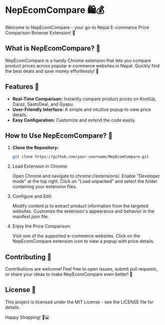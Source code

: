 # NepEcomCompare 🛍️💰

Welcome to NepEcomCompare – your go-to Nepal E-commerce Price Comparison Browser Extension! 🚀

## What is NepEcomCompare? 🤔

NepEcomCompare is a handy Chrome extension that lets you compare product prices across popular e-commerce websites in Nepal. Quickly find the best deals and save money effortlessly! 💸

## Features 🌟

- **Real-Time Comparison:** Instantly compare product prices on KnotUp, Daraz, SastoDeal, and Gyapu.
- **User-Friendly Interface:** A simple and intuitive popup to view price details.
- **Easy Configuration:** Customize and extend the code easily.

## How to Use NepEcomCompare? 🚀

1. **Clone the Repository:**
   ```bash
   git clone https://github.com/your-username/NepEcomCompare.git

2. Load Extension in Chrome:

   Open Chrome and navigate to chrome://extensions/.
   Enable "Developer mode" at the top right.
   Click on "Load unpacked" and select the folder containing your extension files.

3. Configure and Edit:

   Modify content.js to extract product information from the targeted websites.
   Customize the extension's appearance and behavior in the manifest.json file.

4. Enjoy the Price Comparison:

   Visit one of the supported e-commerce websites.
   Click on the NepEcomCompare extension icon to view a popup with price details.

## Contributing 🤝

Contributions are welcome! Feel free to open issues, submit pull requests, or share your ideas to make NepEcomCompare even better! 🌈

## License 📄

This project is licensed under the MIT License - see the LICENSE file for details.

Happy Shopping! 🛒💻
